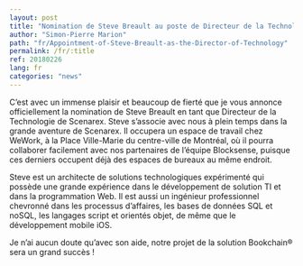 ```yaml
---
layout: post
title: "Nomination de Steve Breault au poste de Directeur de la Technologie"
author: "Simon-Pierre Marion"
path: "fr/Appointment-of-Steve-Breault-as-the-Director-of-Technology"
permalink: /fr/:title
ref: 20180226
lang: fr
categories: "news"
---
```


C’est avec un immense plaisir et beaucoup de fierté que je vous annonce officiellement la nomination de Steve Breault en tant que Directeur de la Technologie de Scenarex. Steve s’associe avec nous à plein temps dans la grande aventure de Scenarex. Il occupera un espace de travail chez WeWork, à la Place Ville-Marie du centre-ville de Montréal, où il pourra collaborer facilement avec nos partenaires de l’équipe Blocksense, puisque ces derniers occupent déjà des espaces de bureaux au même endroit.

Steve est un architecte de solutions technologiques expérimenté qui possède une grande expérience dans le développement de solution TI et dans la programmation Web. Il est aussi un ingénieur professionnel chevronné dans les processus d’affaires, les bases de données SQL et noSQL, les langages script et orientés objet, de même que le développement mobile iOS.

Je n’ai aucun doute qu’avec son aide, notre projet de la solution Bookchain® sera un grand succès !
